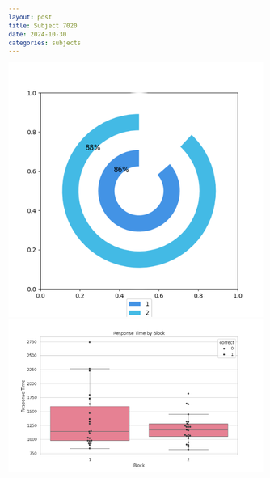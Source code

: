 ```yaml
---
layout: post
title: Subject 7020
date: 2024-10-30
categories: subjects
---
```


![](data/7020/run-19/7020__acc_test.png)
![](data/7020/run-19/7020_rt.png)
